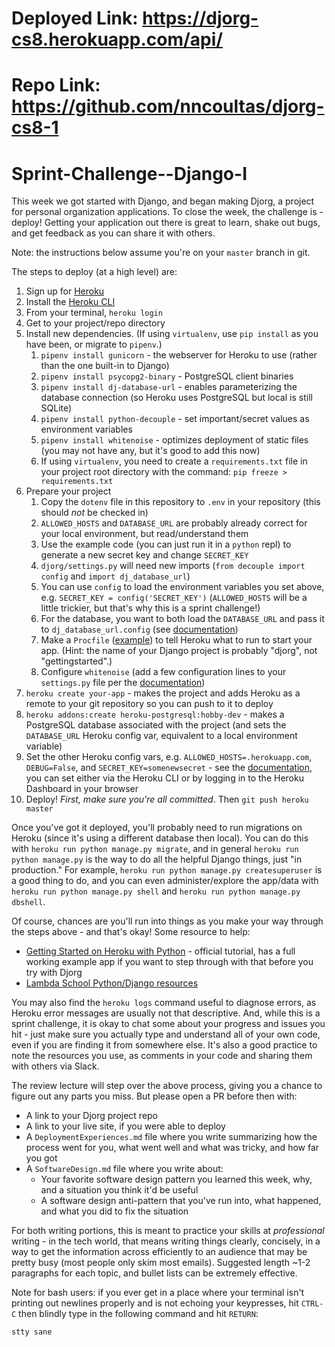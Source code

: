 # Deployed Link: https://djorg-cs8.herokuapp.com/api/

# Repo Link: https://github.com/nncoultas/djorg-cs8-1

# Sprint-Challenge--Django-I

This week we got started with Django, and began making Djorg, a project for
personal organization applications. To close the week, the challenge is -
deploy! Getting your application out there is great to learn, shake out bugs,
and get feedback as you can share it with others.

Note: the instructions below assume you're on your `master` branch in git.

The steps to deploy (at a high level) are:

1.  Sign up for [Heroku](https://www.heroku.com/)
2.  Install the [Heroku CLI](https://devcenter.heroku.com/articles/heroku-cli)
3.  From your terminal, `heroku login`
4.  Get to your project/repo directory
5.  Install new dependencies. (If using `virtualenv`, use `pip install` as you have been, or migrate to `pipenv`.)
    1.  `pipenv install gunicorn` - the webserver for Heroku to use (rather than the one built-in to Django)
    2.  `pipenv install psycopg2-binary` - PostgreSQL client binaries
    3.  `pipenv install dj-database-url` - enables parameterizing the database connection (so Heroku uses PostgreSQL but local is still SQLite)
    4.  `pipenv install python-decouple` - set important/secret values as environment variables
    5.  `pipenv install whitenoise` - optimizes deployment of static files (you may not have any, but it's good to add this now)
    6.  If using `virtualenv`, you need to create a `requirements.txt` file in your project root directory with the command: `pip freeze > requirements.txt`
6.  Prepare your project
    1.  Copy the `dotenv` file in this repository to `.env` in your repository (this should _not_ be checked in)
    2.  `ALLOWED_HOSTS` and `DATABASE_URL` are probably already correct for your local environment, but read/understand them
    3.  Use the example code (you can just run it in a `python` repl) to generate a new secret key and change `SECRET_KEY`
    4.  `djorg/settings.py` will need new imports (`from decouple import config` and `import dj_database_url`)
    5.  You can use `config` to load the environment variables you set above, e.g. `SECRET_KEY = config('SECRET_KEY')` (`ALLOWED_HOSTS` will be a little trickier, but that's why this is a sprint challenge!)
    6.  For the database, you want to both load the `DATABASE_URL` and pass it to `dj_database_url.config` (see [documentation](https://github.com/kennethreitz/dj-database-url))
    7.  Make a `Procfile` ([example](https://github.com/heroku/python-getting-started/blob/master/Procfile)) to tell Heroku what to run to start your app. (Hint: the name of your Django project is probably "djorg", not "gettingstarted".)
    8.  Configure `whitenoise` (add a few configuration lines to your `settings.py` file per the [documentation](http://whitenoise.evans.io/en/stable/))
7.  `heroku create your-app` - makes the project and adds Heroku as a remote to your git repository so you can push to it to deploy
8.  `heroku addons:create heroku-postgresql:hobby-dev` - makes a PostgreSQL database associated with the project (and sets the `DATABASE_URL` Heroku config var, equivalent to a local environment variable)
9.  Set the other Heroku config vars, e.g. `ALLOWED_HOSTS=.herokuapp.com`, `DEBUG=False`, and `SECRET_KEY=somenewsecret` - see the [documentation](https://devcenter.heroku.com/articles/config-vars), you can set either via the Heroku CLI or by logging in to the Heroku Dashboard in your browser
10. Deploy! _First, make sure you're all committed_. Then `git push heroku master`

Once you've got it deployed, you'll probably need to run migrations on Heroku
(since it's using a different database then local). You can do this with
`heroku run python manage.py migrate`, and in general
`heroku run python manage.py` is the way to do all the helpful Django things,
just "in production." For example, `heroku run python manage.py createsuperuser`
is a good thing to do, and you can even administer/explore the app/data with
`heroku run python manage.py shell` and `heroku run python manage.py dbshell`.

Of course, chances are you'll run into things as you make your way through the
steps above - and that's okay! Some resource to help:

- [Getting Started on Heroku with Python](https://devcenter.heroku.com/articles/getting-started-with-python#introduction) - official tutorial, has a full working example app if you want to step through with that before you try with Djorg
- [Lambda School Python/Django resources](https://github.com/LambdaSchool/Getting-Started/blob/master/PythonDjango.md)

You may also find the `heroku logs` command useful to diagnose errors, as Heroku
error messages are usually not that descriptive. And, while this is a sprint
challenge, it is okay to chat some about your progress and issues you hit - just
make sure you actually type and understand all of your own code, even if you are
finding it from somewhere else. It's also a good practice to note the resources
you use, as comments in your code and sharing them with others via Slack.

The review lecture will step over the above process, giving you a chance to
figure out any parts you miss. But please open a PR before then with:

- A link to your Djorg project repo
- A link to your live site, if you were able to deploy
- A `DeploymentExperiences.md` file where you write summarizing how the process went for you, what went well and what was tricky, and how far you got
- A `SoftwareDesign.md` file where you write about:
  - Your favorite software design pattern you learned this week, why, and a situation you think it'd be useful
  - A software design anti-pattern that you've run into, what happened, and what you did to fix the situation

For both writing portions, this is meant to practice your skills at
_professional_ writing - in the tech world, that means writing things clearly,
concisely, in a way to get the information across efficiently to an audience
that may be pretty busy (most people only skim most emails). Suggested length
~1-2 paragraphs for each topic, and bullet lists can be extremely effective.

Note for bash users: if you ever get in a place where your terminal isn't
printing out newlines properly and is not echoing your keypresses, hit `CTRL-C`
then blindly type in the following command and hit `RETURN`:

```
stty sane
```
